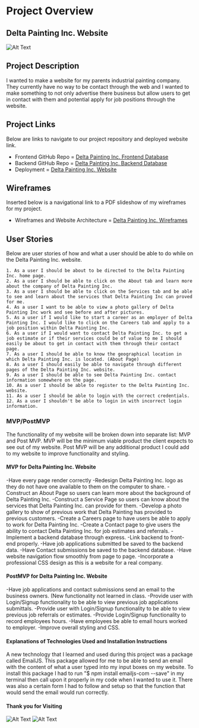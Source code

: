 # Project Overview

## Delta Painting Inc. Website
![Alt Text](https://i.imgur.com/C8oC7Oa.png)

## Project Description
I wanted to make a website for my parents industrial painting company. They currently have no way to be contact through the web and I wanted to make something to not only advertise there business but allow users to get in contact with them and potential apply for job positions through the website. 

## Project Links
Below are links to navigate to our project repository and deployed website link. 
- Frontend GitHub Repo = [Delta Painting Inc. Frontend Database](https://github.com/JGeorgos24/Delta_Painting_Inc)
- Backend GitHub Repo = [Delta Painting Inc. Backend Database](https://github.com/JGeorgos24/Delta_Painting_Inc_Backend)
- Deployment = [Delta Painting Inc. Website](https://deltapaintinginc.surge.sh/) 

## Wireframes
Inserted below is a navigational link to a PDF slideshow of my wireframes for my project.
- Wireframes and Website Architecture = [Delta Painting Inc. Wireframes](https://docs.google.com/presentation/d/e/2PACX-1vQtEyKRD8INEiIz4ye48dmrulf3ROAgUiJxf7qwNxlbhAHlHdrMyHSdbrBwGeEUyoJvXoqyQSNKBZPh/pub?start=true&loop=true&delayms=5000)

## User Stories
Below are user stories of how and what a user should be able to do while on the Delta Painting Inc. website.

	1. As a user I should be about to be directed to the Delta Painting Inc. home page.
	2. As a user I should be able to click on the About tab and learn more about the company of Delta Painting Inc.
	3. As a user I should be able to click on the Services tab and be able to see and learn about the services that Delta Painting Inc can proved for me. 
	4. As a user I want to be able to view a photo gallery of Delta Painting Inc work and see before and after pictures. 
	5. As a user if I would like to start a career as an employer of Delta Painting Inc. I would like to click on the Careers tab and apply to a job position within Delta Painting Inc. 
	6. As a user if I would want to contact Delta Painting Inc. to get a job estimate or if their services could be of value to me I should easily be about to get in contact with them through their contact page. 
	7. As a user I should be able to know the geographical location in which Delta Painting Inc. is located. (About Page)
	8. As a user I should easily be able to navigate through different pages of the Delta Painting Inc. website. 
	9. As a user I should be able to see Delta Painting Inc. contact information somewhere on the page. 
	10. As a user I should be able to register to the Delta Painting Inc. website.
	11. As a user I should be able to login with the correct credentials. 
	12. As a user I shouldn't be able to login in with incorrect login information. 


### MVP/PostMVP 
The functionality of my website will be broken down into separate list: MVP and Post MVP. MVP will be the minimum viable product the client expects to see out of my website. Post MVP will be any additional product I could add to my website to improve functionality and styling.

#### MVP for Delta Painting Inc. Website
-Have every page render correctly
-Redesign Delta Painting Inc. logo as they do not have one available to them on the computer to share. 
-Construct an About Page so users can learn more about the background of Delta Painting Inc. 
-Construct a Service Page so users can know about the services that Delta Painting Inc. can provide for them. 
-Develop a photo gallery to show of previous work that Delta Painting has provided to previous customers. 
-Create a Careers page to have users be able to apply to work for Delta Painting Inc. 
-Create a Contact page to give users the ability to contact Delta Painting Inc. for job estimates and referrals. 
-Implement a backend database through express.
-Link backend to front-end properly. 
-Have job applications submitted be saved to the backend data. 
-Have Contact submissions be saved to the backend database. 
-Have website navigation flow smoothly from page to page. 
-Incorporate a professional CSS design as this is a website for a real company. 

#### PostMVP for Delta Painting Inc. Website
-Have job applications and contact submissions send an email to the business owners. (New functionality not learned in class.
-Provide user with Login/Signup functionality to be able to view previous job applications submittals.
-Provide user with Login/Signup functionality to be able to view previous job referrals or estimates.
-Provide Login/Signup functionality to record employees hours. 
-Have employees be able to email hours worked to employer. 
-Improve overall styling and CSS. 


#### Explanations of Technologies Used and Installation Instructions
A new technology that I learned and used during this project was a package called EmailJS. This package allowed for me to be able to send an email with the content of what a user typed into my input boxes on my website. To install this package I had to run "$ npm install emailjs-com --save" in my terminal then call upon it properly in my code when I wanted to use it. There was also a certain form I had to follow and setup so that the function that would send the email would run correctly.  


#### Thank you for Visiting 
![Alt Text](https://i.imgur.com/J4rZ9iK.gif)
![Alt Text](https://i.imgur.com/dEDPPqO.gif)